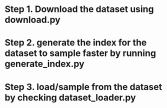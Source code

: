# Step 1. Download the dataset using download.py
# Step 2. generate the index for the dataset to sample faster by running generate_index.py
# Step 3. load/sample from the dataset by checking dataset_loader.py